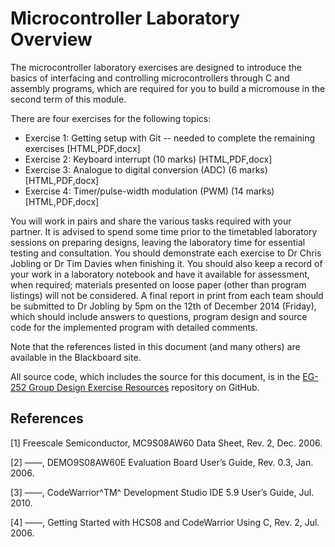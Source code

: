 # Microcontroller Laboratory Overview

The microcontroller laboratory exercises are designed to introduce the basics of
interfacing and controlling microcontrollers through C and assembly programs,
which are required for you to build a micromouse in the second term of this
module.

There are four exercises for the following topics:

- Exercise 1: Getting setup with Git -- needed to complete the remaining exercises [HTML,PDF,docx]
- Exercise 2: Keyboard interrupt (10 marks) [HTML,PDF,docx]
- Exercise 3: Analogue to digital conversion (ADC) (6 marks) [HTML,PDF,docx]
- Exercise 4: Timer/pulse-width modulation (PWM) (14 marks) [HTML,PDF,docx]

You will work in pairs and share the various tasks required with your partner.
It is advised to spend some time prior to the timetabled laboratory sessions on
preparing designs, leaving the laboratory time for essential testing and
consultation. You should demonstrate each exercise to Dr Chris Jobling or Dr Tim
Davies when finishing it. You should also keep a record of your work in a
laboratory notebook and have it available for assessment, when required;
materials presented on loose paper (other than program listings) will not be
considered. A final report in print from each team should be submitted to Dr
Jobling by 5pm on the 12th of December 2014 (Friday), which should include
answers to questions, program design and source code for the implemented program
with detailed comments. 

Note that the references listed in this document (and many others) are available
in the Blackboard site.

All source code, which includes the source for this document, is in the [EG-252
Group Design Exercise Resources](https://github.com/cpjobling/EG-252-Resources) repository on GitHub.

## References

[1] Freescale Semiconductor, MC9S08AW60 Data Sheet, Rev. 2, Dec. 2006.

[2] ——, DEMO9S08AW60E Evaluation Board User’s Guide, Rev. 0.3, Jan.
2006.

[3] ——, CodeWarrior^TM^ Development Studio IDE 5.9 User’s Guide, Jul. 2010.

[4] ——, Getting Started with HCS08 and CodeWarrior Using C, Rev. 2, Jul.
2006.
